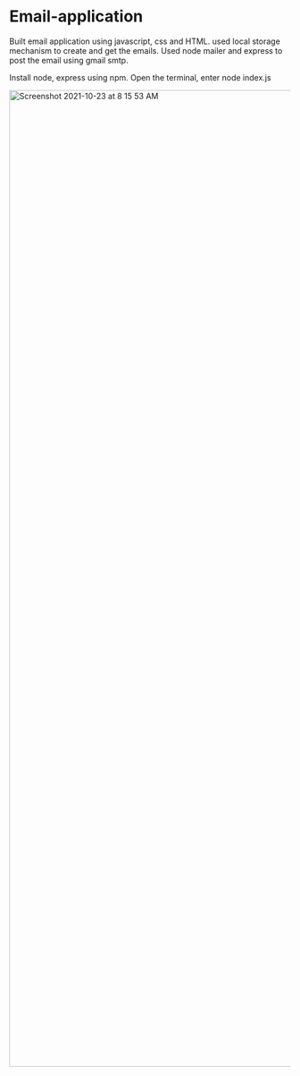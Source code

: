 # Email-application
Built email application using javascript, css and HTML.
used local storage mechanism to create and get the emails.
Used node mailer and express to post the email using gmail smtp.


Install node, express using npm.
Open the terminal, enter node index.js


<img width="1747" alt="Screenshot 2021-10-23 at 8 15 53 AM" src="https://user-images.githubusercontent.com/26399343/138539846-7ebf0e04-19cf-4b8f-b32b-8d449bd49ba7.png">
